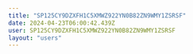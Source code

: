 ```yaml
---
title: "SP125CY9DZXFH1C5XMWZ922YN0B82ZN9WMY1ZSRSF"
date: 2024-04-23T06:00:42.439Z
user: SP125CY9DZXFH1C5XMWZ922YN0B82ZN9WMY1ZSRSF
layout: "users"
---
```

    